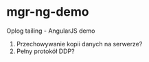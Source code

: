 mgr-ng-demo
===========

Oplog tailing - AngularJS demo


1. Przechowywanie kopii danych na serwerze?
2. Pełny protokół DDP? 
